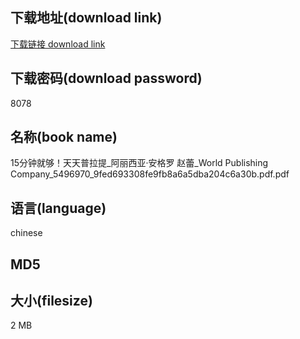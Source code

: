 ## 下载地址(download link)
[下载链接 download link](https://tutu365.netlify.app/?s=15%E5%88%86%E9%92%9F%E5%B0%B1%E5%A4%9F%EF%BC%81%E5%A4%A9%E5%A4%A9%E6%99%AE%E6%8B%89%E6%8F%90_%E9%98%BF%E4%B8%BD%E8%A5%BF%E4%BA%9A%C2%B7%E5%AE%89%E6%A0%BC%E7%BD%97+%E8%B5%B5%E8%95%BE_World+Publishing+Company_5496970_9fed693308fe9fb8a6a5dba204c6a30b.pdf)

## 下载密码(download password)
8078

## 名称(book name)
15分钟就够！天天普拉提_阿丽西亚·安格罗 赵蕾_World Publishing Company_5496970_9fed693308fe9fb8a6a5dba204c6a30b.pdf.pdf

## 语言(language)
chinese

## MD5


## 大小(filesize)
2 MB
